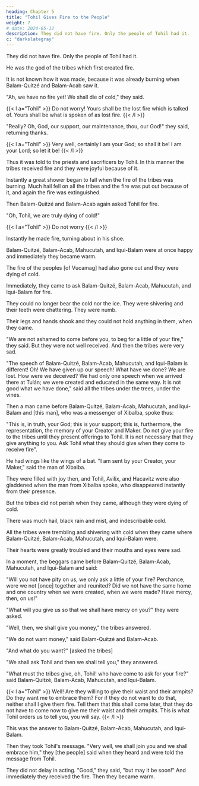 ```yaml
---
heading: Chapter 5
title: "Tohil Gives Fire to the People"
weight: 7
# date: 2024-05-12
description: They did not have fire. Only the people of Tohil had it.
c: "darkslategray"
---
```



They did not have fire. Only the people of Tohil had it.

He was the god of the tribes which first created fire. 

It is not known how it was made, because it was already burning when Balam-Quitzé and Balam-Acab saw it.

"Ah, we have no fire yet! We shall die of cold," they said. 

{{< l a="Tohil" >}}
Do not worry! Yours shall be the lost fire which is talked of. Yours shall be what is spoken of as lost fire.
{{< /l >}}

"Really? Oh, God, our support, our maintenance, thou, our God!" they said, returning thanks.

{{< l a="Tohil" >}}
Very well, certainly I am your God; so shall it be! I am your Lord; so let it be!
{{< /l >}}

Thus it was told to the priests and sacrificers by Tohil. In this manner the tribes received fire and they were joyful because of it.

Instantly a great shower began to fall when the fire of the tribes was burning. Much hail fell on all the tribes and the fire was put out because of it, and again the fire was extinguished.

Then Balam-Quitzé and Balam-Acab again asked Tohil for fire. 


"Oh, Tohil, we are truly dying of cold!"

{{< l a="Tohil" >}}
Do not worry
{{< /l >}}

Instantly he made fire, turning about in his shoe.

Balam-Quitzé, Balam-Acab, Mahucutah, and Iqui-Balam were at once happy and immediately they became warm.

The fire of the peoples [of Vucamag] had also gone out and they were dying of cold. 

Immediately, they came to ask Balam-Quitzé, Balam-Acab, Mahucutah, and Iqui-Balam for fire. 

They could no longer bear the cold nor the ice. They were shivering and their teeth were chattering. They were numb.

Their legs and hands shook and they could not hold anything in them, when they came.

"We are not ashamed to come before you, to beg for a little of your fire," they said. But they were not well received. And then the tribes were very sad.

"The speech of Balam-Quitzé, Balam-Acab, Mahucutah, and Iqui-Balam is different! Oh! We have given up our speech! What have we done? We are lost. How were we deceived? We had only one speech when we arrived there at Tulán; we were created and educated in the same way. It is not good what we have done," said all the tribes under the trees, under the vines.


Then a man came before Balam-Quitzé, Balam-Acab, Mahucutah, and Iqui-Balam and [this man], who was a messenger of Xibalba, spoke thus: 

"This is, in truth, your God; this is your support; this is, furthermore, the representation, the memory of your Creator and Maker. Do not give your fire to the tribes until they present offerings to Tohil. It is not necessary that they give anything to you. Ask Tohil what they should give when they come to receive fire".

He had wings like the wings of a bat. "I am sent by your Creator, your Maker," said the man of Xibalba.

They were filled with joy then, and Tohil, Avilix, and Hacavitz were also gladdened when the man from Xibalba spoke, who disappeared instantly from their presence.

But the tribes did not perish when they came, although they were dying of cold. 

There was much hail, black rain and mist, and indescribable cold.

All the tribes were trembling and shivering with cold when they came where Balam-Quitzé, Balam-Acab, Mahucutah, and Iqui-Balam were. 

Their hearts were greatly troubled and their mouths and eyes were sad.

In a moment, the beggars came before Balam-Quitzé, Balam-Acab, Mahucutah, and Iqui-Balam and said: 

"Will you not have pity on us, we only ask a little of your fire? Perchance, were we not [once] together and reunited? Did we not have the same home and one country when we were created, when we were made? Have mercy, then, on us!"

"What will you give us so that we shall have mercy on you?" they were asked.

"Well, then, we shall give you money," the tribes answered.

"We do not want money," said Balam-Quitzé and Balam-Acab.

"And what do you want?" [asked the tribes]

<!-- "We shall ask now." [said Balam-Quitzé]

"Very well," said the tribes. -->

"We shall ask Tohil and then we shall tell you," they answered.

"What must the tribes give, oh, Tohil! who have come to ask for your fire?" said Balam-Quitzé, Balam-Acab, Mahucutah, and Iqui-Balam.

{{< l a="Tohil" >}}
Well! Are they willing to give their waist and their armpits? Do they want me to embrace them? For if they do not want to do that, neither shall I give them fire. Tell them that this shall come later, that they do not have to come now to give me their waist and their armpits. This is what Tohil orders us to tell you, you will say.
{{< /l >}}


This was the answer to Balam-Quitzé, Balam-Acab, Mahucutah, and Iqui-Balam.

Then they took Tohil's message. "Very well, we shall join you and we shall embrace him," they [the people] said when they heard and were told the message from Tohil. 

They did not delay in acting. "Good," they said, "but may it be soon!" And immediately they received the fire. Then they became warm.

